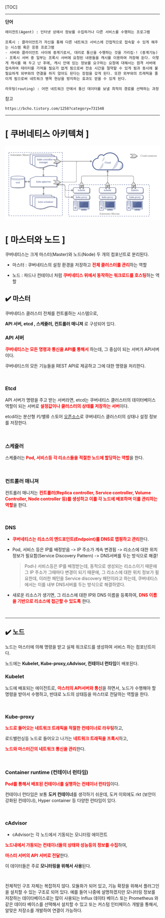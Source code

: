 [TOC]

---

**단어**

```
에이전트(Agent) : 인터넷 상에서 정보를 수집하거나 다른 서비스를 수행하는 프로그램

프록시 : 클라이언트가 자신을 통해 다른 네트워크 서비스에 간접적으로 접속할 수 있게 해주는 시스템 혹은 응용 프로그램
- 서버와 클라이언트 사이에 중계기로서, 대리로 통신을 수행하는 것을 가리킴-! (중계기능)
- 프록시 서버 중 일부는 프록시 서버에 요청된 내용들을 캐시를 이용하여 저장해 둔다. 이렇게 캐시를 해 두고 난 후에, 캐시 안에 있는 정보를 요구하는 요청에 대해서는 원격 서버에 접속하여 데이터를 가져올 필요가 없게 됨으로써 전송 시간을 절약할 수 있게 됨과 동시에 불필요하게 외부와의 연결을 하지 않아도 된다는 장점을 갖게 된다. 또한 외부와의 트래픽을 줄이게 됨으로써 네트워크 병목 현상을 방지하는 효과도 얻을 수 있게 된다.

라우팅(routing) : 어떤 네트워크 안에서 통신 데이터를 보낼 최적의 경로를 선택하는 과정
```

참고

```
https://bcho.tistory.com/1258?category=731548
```

---

# [ 쿠버네티스 아키텍쳐 ]

![1566969493409](assets/1566969493409.png)

# [ 마스터와 노드 ]

쿠버네티스는 크게 마스터(Master)와 노드(Node) 두 개의 컴포넌트로 분리된다.

- 마스터 : 쿠버네티스의 설정 환경을 저장하고 <b style="color:red">전체 클러스터를 관리</b>하는 역할 

- 노드 : 파드나 컨테이너 처럼 <b style="color:red">쿠버네티스 위에서 동작하는 워크로드를 호스팅</b>하는 역할

## :heavy_check_mark: 마스터

쿠버네티스 클러스터 전체를 컨트롤하는 시스템으로, 

**API 서버, etcd , 스케쥴러, 컨트롤러 매니져** 로 구성되어 있다.

### API 서버

<b style="color:red">쿠버네티스는 모든 명령과 통신을 API를 통해서</b> 하는데, 그 중심이 되는 서버가 API서버이다.

쿠버네티스의 모든 기능들을 REST API로 제공하고 그에 대한 명령을 처리한다.

<br>

### Etcd

API 서버가 명령을 주고 받는 서버라면, etcd는 쿠버네티스 클러스터의 데이터베이스 역할이 되는 서버로 <b style="color:red">설정값이나 클러스터의 상태를 저장하는 서버</b>이다.  

etcd라는 분산형 키/밸류 스토어 [오픈소스](https://github.com/coreos/etcd)로 쿠버네티스 클러스터의 상태나 설정 정보를 저장한다. 

<br>

### 스케쥴러

스케쥴러는<b style="color:red"> Pod, 서비스등 각 리소스들을 적절한 노드에 할당하는 역할</b>을 한다.

<br>

### 컨트롤러 매니져

컨트롤러 매니저는 <b style="color:red">컨트롤러(Replica controller, Service controller, Volume Controller, Node controller 등)를 생성하고 이를 각 노드에 배포하며 이를 관리하는 역할</b>을 한다.

<br>

### DNS

- <b style="color:red">쿠버네티스는 리소스의 엔드포인트(Endpoint)를 DNS로 맵핑하고 관리</b>한다. 

- Pod, 서비스 등은 IP를 배정받음 -> IP 주소가 계속 변경됨 -> 리소스에 대한 위치 정보가 필요함(Service Discovery  Pattern) -> DNS서버를 두는 방식으로 해결!

  >  Pod나 서비스등은 IP를 배정받는데, 동적으로 생성되는 리소스이기 때문에 그 IP 주소가 그때마다 변경이 되기 때문에, 그 리소스에 대한 위치 정보가 필요한데, 이러한 패턴을 Service discovery 패턴이라고 하는데, 쿠버네티스에서는 이를 내부 DNS서버를 두는 방식으로 해결하였다.

- 새로운 리소스가 생기면, 그 리소스에 대한 IP와 DNS 이름을 등록하여,  <b style="color:red">DNS 이름을 기반으로 리소스에 접근할 수 있도록</b> 한다.

<br>

---

## :heavy_check_mark: ​노드

노드는 마스터에 의해 명령을 받고 실제 워크로드를 생성하여 서비스 하는 컴포넌트이다.

노드에는 **Kubelet, Kube-proxy,cAdvisor, 컨테이너 런타임**이 배포된다.

### Kubelet

노드에 배포되는 에이전트로, <b style="color:red">마스터의 API서버와 통신</b>을 하면서, 노드가 수행해야 할 명령을 받아서 수행하고, 반대로 노드의 상태등을 마스터로 전달하는 역할을 한다. 

<br>

### Kube-proxy

<b style="color:red">노드로 들어오는 네트워크 트래픽을 적절한 컨테이너로 라우팅</b>하고, 

로드밸런싱등 노드로 들어오고 나가는 <b style="color:red">네트워크 트래픽을 프록시</b>하고, 

<b style="color:red">노드와 마스터간의 네트워크 통신을 관리</b>한다. 

<br>

### Container runtime (컨테이너 런타임)

<b style="color:red">Pod를 통해서 배포된 컨테이너를 실행하는 컨테이너 런타임</b>이다. 

컨테이너 런타임은 보통 **도커 컨테이너**를 생각하기 쉬운데, 도커 이외에도 rkt (보안이 강화된 컨테이너), Hyper container 등 다양한 런타임이 있다.

<br>

### cAdvisor

- cAdvisor는 각 노드에서 기동되는 모니터링 에이전트 

<b style="color:red">노드내에서 가동되는 컨테이너들의 상태와 성능등의 정보를 수집</b>하여, 

<b style="color:red">마스터 서버의 API 서버로 전달</b>한다.

이 데이터들은 주로 **모니터링을 위해서 사용**된다.

<br>

전체적인 구조 자체는 복잡하지 않다. 모듈화가 되어 있고, 기능 확장을 위해서 플러그인을 설치할 수 있는 구조로 되어 있다. 예를 들어 나중에 설명하겠지만 모니터링 정보를 저장하는 데이타베이스로는 많이 사용되는 Influx 데이타 베이스 또는 Prometheus 와 같은 데이타 베이스를 선택해서 설치할 수 있고 또는 커스텀 인터페이스 개발을 통해서, 알맞은 저장소를 개발하여 연결이 가능하다.



